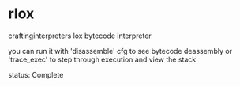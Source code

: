# rlox
craftinginterpreters lox bytecode interpreter

you can run it with 'disassemble' cfg to see bytecode deassembly
or 'trace_exec' to step through execution and view the stack

status: Complete

